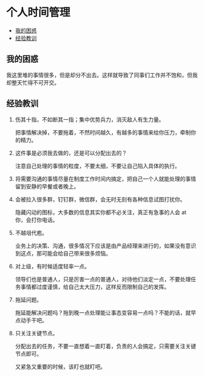 # 个人时间管理

<!-- vim-markdown-toc GFM -->

* [我的困惑](#我的困惑)
* [经验教训](#经验教训)

<!-- vim-markdown-toc -->

## 我的困惑

我这里堆的事情很多，但是却分不出去。这样就导致了同事们工作并不饱和，但我却整天忙得不可开交。

## 经验教训

1. 伤其十指，不如断其一指；集中优势兵力，消灭敌人有生力量。

    把事情解决掉，不要拖着，不然时间越久，有越多的事情来给你压力，牵制你的精力。

2. 这件事是必须我去做的，还是可以分配出去的？

    注意自己处理的事情的粒度，不要太细，不要让自己陷入具体的执行。

3. 将需要沟通的事情尽量在制度工作时间内搞定，把自己一个人就能处理的事情留到安静的早餐或者晚上。

4. 会被拉入很多群，钉钉群，微信群，会无时无刻有各种信息试图打扰你。

    隐藏闪动的图标，大多数的信息其实你都不必关注，真正有急事的人会 at 你，会打你电话。

5. 不越俎代庖。

    业务上的决策、沟通，很多情况下应该是由产品经理来进行的，如果没有意识到这点，那可能会给自己带来很多烦恼。

6. 对上级，有时候适度轻率一点。

    领导们也是普通人，只是厉害一点的普通人，对待他们淡定一点，不要处理任务事情都过度谨慎，给自己太大压力，这样反而限制自己的发挥。

7. 拖延问题。

    拖延能解决问题吗？拖到晚一点处理能让事态变容易一点吗？不能的话，就早点动手干吧。

8. 只关注关键节点。

    分配出去的任务，不要一直想着一直盯着，负责的人会搞定，只需要关注关键节点即可。

    又紧急又重要的时候，该盯也就盯吧。
